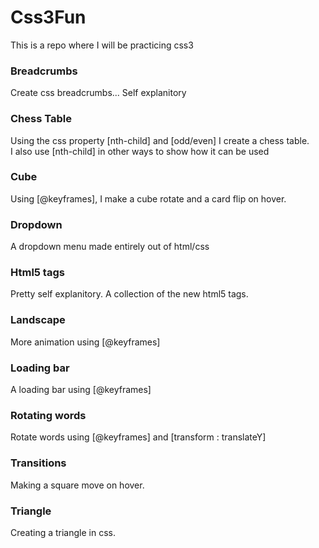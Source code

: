 Css3Fun
=======

This is a repo where I will be practicing css3

<h3>Breadcrumbs</h3>
<p>Create css breadcrumbs... Self explanitory</p>

<h3>Chess Table</h3>
<p>
Using the css property [nth-child] and [odd/even] I create a chess table. <br />
I also use [nth-child] in other ways to show how it can be used
</p>

<h3>Cube</h3>
<p>Using [@keyframes], I make a cube rotate and a card flip on hover.</p>

<h3>Dropdown</h3>
<p>A dropdown menu made entirely out of html/css</p>

<h3>Html5 tags</h3>
<p>Pretty self explanitory. A collection of the new html5 tags.</p>

<h3>Landscape</h3>
<p>More animation using [@keyframes]</p>

<h3>Loading bar</h3>
<p>A loading bar using [@keyframes]</p>

<h3>Rotating words</h3>
<p>Rotate words using [@keyframes] and [transform : translateY]</p>

<h3>Transitions</h3>
<p>Making a square move on hover.</p>

<h3>Triangle</h3>
<p>Creating a triangle in css.</p>



